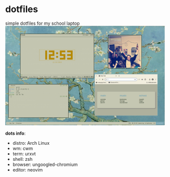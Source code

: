 # dotfiles
simple dotfiles for my school laptop
![screenshot](screeny.png)

**dots info**:
* distro: Arch Linux
* wm: cwm
* term: urxvt
* shell: zsh
* browser: ungoogled-chromium 
* editor: neovim

